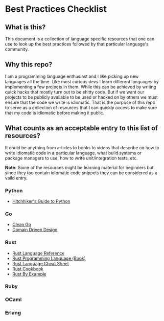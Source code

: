 # Best Practices Checklist

## What is this?

This document is a collection of language specific resources that one can use to look up the best practices followed by that particular language's community.

## Why this repo?

I am a programming language enthusiast and I like picking up new languages all the time. Like most curious devs I learn different languages by implementing a few projects in them. While this can be achieved by writing quick hacks that mostly turn out to be shitty code. But if we want our projects to be publicly available to be used or hacked on by others we must ensure that the code we write is idiomatic. That is the purpose of this repo to serve as a collection of resources that I can quickly access to make sure that my code is idiomatic before making it public.

## What counts as an acceptable entry to this list of resources?

It could be anything from articles to books to videos that describe on how to write idiomatic code in a particular language, what build systems or package managers to use, how to write unit/integration tests, etc.

**Note:** Some of the resources might be learning material for beginners but since they too contain idiomatic code snippets they can be considered as a vaild entry.

### Python
- [Hitchhiker's Guide to Python](https://docs.python-guide.org/)

### Go
- [Clean Go](https://github.com/Pungyeon/clean-go-article)
- [Domain Driven Design](https://github.com/marcusolsson/goddd)

### Rust
- [Rust Language Reference](https://doc.rust-lang.org/nightly/reference/introduction.html)
- [Rust Programming Language (Book)](https://doc.rust-lang.org/book/)
- [Rust Language Cheat Sheet](https://cheats.rs/)
- [Rust Cookbook](https://rust-lang-nursery.github.io/rust-cookbook/)
- [Rust By Example](https://doc.rust-lang.org/rust-by-example/macros/overload.html)

### Ruby

### OCaml

### Erlang
